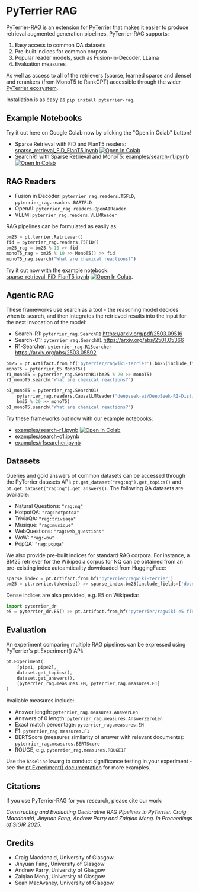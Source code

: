 # PyTerrier RAG

PyTerrier-RAG is an extension for [PyTerrier](https://github.com/terrier-org/pyterrier) that makes it easier to produce retrieval augmented generation pipelines. PyTerrier-RAG supports:
1. Easy access to common QA datasets
2. Pre-built indices for common corpora
3. Popular reader models, such as Fusion-in-Decoder, LLama
4. Evaluation measures

As well as access to all of the retrievers (sparse, learned sparse and dense) and rerankers (from MonoT5 to RankGPT) accessible through the wider [PyTerrier ecosystem](https://pyterrier.readthedocs.io/en/latest/).

Installation is as easy as `pip install pyterrier-rag`.

## Example Notebooks
Try it out here on Google Colab now by clicking the "Open in Colab" button!
- Sparse Retrieval with FiD and FlanT5 readers: [sparse_retrieval_FiD_FlanT5.ipynb](https://github.com/terrierteam/pyterrier_rag/blob/stable/examples/nq/sparse_retrieval_FiD_FlanT5.ipynb) [![Open In Colab](https://colab.research.google.com/assets/colab-badge.svg)](https://colab.research.google.com/github/terrierteam/pyterrier_rag/blob/stable/examples/nq/sparse_retrieval_FiD_FlanT5.ipynb)
- SearchR1 with Sparse Retrieval and MonoT5: [examples/search-r1.ipynb](https://github.com/terrierteam/pyterrier_rag/blob/stable/examples/search-r1.ipyn) [![Open In Colab](https://colab.research.google.com/assets/colab-badge.svg)](https://colab.research.google.com/github/terrierteam/pyterrier_rag/blob/stable/examples/search-r1.ipyn) 

## RAG Readers

 - Fusion in Decoder: `pyterrier_rag.readers.T5FiD`, `pyterrier_rag.readers.BARTFiD`
 - OpenAI: `pyterrier_rag.readers.OpenAIReader`
 - VLLM: `pyterrier_rag.readers.VLLMReader`

RAG pipelines can be formulated as easily as:

```python
bm25 = pt.terrier.Retriever()
fid = pyterrier_rag.readers.T5FiD()
bm25_rag = bm25 % 10 >> fid 
monoT5_rag = bm25 % 10 >> MonoT5() >> fid 
monoT5_rag.search("What are chemical reactions?")
```

Try it out now with the example notebook: [sparse_retrieval_FiD_FlanT5.ipynb](https://github.com/terrierteam/pyterrier_rag/blob/stable/examples/nq/sparse_retrieval_FiD_FlanT5.ipynb) [![Open In Colab](https://colab.research.google.com/assets/colab-badge.svg)](https://colab.research.google.com/github/terrierteam/pyterrier_rag/blob/stable/examples/nq/sparse_retrieval_FiD_FlanT5.ipynb).

## Agentic RAG

These frameworks use search as a tool - the reasoning model decides when to search, and then integrates the retrieved results into the input for the next invocation of the model:
 - Search-R1: `pyterrier_rag.SearchR1` https://arxiv.org/pdf/2503.09516
 - Search-O1: `pyterrier_rag.SearchO1` https://arxiv.org/abs/2501.05366
 - R1-Searcher: `pyterrier_rag.R1Searcher` https://arxiv.org/abs/2503.05592

```python
bm25 = pt.Artifact.from_hf('pyterrier/ragwiki-terrier').bm25(include_fields=['docno', 'text', 'title'])
monoT5 = pyterrier_t5.MonoT5()
r1_monoT5 = pyterrier_rag.SearchR1(bm25 % 20 >> monoT5)
r1_monoT5.search("What are chemical reactions?")

o1_monoT5 = pyterrier_rag.SearchO1(
    pyterrier_rag.readers.CausalLMReader("deepseek-ai/DeepSeek-R1-Distill-Qwen-14B"), 
    bm25 % 20 >> monoT5)
o1_monoT5.search("What are chemical reactions?")
```

Try these frameworks out now with our example notebooks: 
 - [examples/search-r1.ipynb](https://github.com/terrierteam/pyterrier_rag/blob/main/examples/search-r1.ipynb) [![Open In Colab](https://colab.research.google.com/assets/colab-badge.svg)](https://colab.research.google.com/github/terrierteam/pyterrier_rag/blob/main/examples/search-r1.ipynb)
 - [examples/search-o1.ipynb](https://github.com/terrierteam/pyterrier_rag/blob/main/examples/search-r1.ipynb)
 - [examples/r1searcher.ipynb](https://github.com/terrierteam/pyterrier_rag/blob/main/examples/r1searcher.ipynb)


## Datasets

Queries and gold answers of common datasets can be accessed through the PyTerrier datasets API: `pt.get_dataset("rag:nq").get_topics()` and `pt.get_dataset("rag:nq").get_answers()`. The following QA datasets are available:

 - Natural Questions: `"rag:nq"`
 - HotpotQA: `"rag:hotpotqa"`
 - TriviaQA: `"rag:triviaqa"`
 - Musique: `"rag:musique"`
 - WebQuestions: `"rag:web_questions"`
 - WoW: `"rag:wow"`
 - PopQA: `"rag:popqa"`

We also provide pre-built indices for standard RAG corpora. For instance, a BM25 retriever for the Wikipedia corpus for NQ can be obtained from an pre-existing index autoamticallty downloaded from HuggingFace:

```python
sparse_index = pt.Artifact.from_hf('pyterrier/ragwiki-terrier')
bm25 = pt.rewrite.tokenise() >> sparse_index.bm25(include_fields=['docno', 'text', 'title']) >> pt.rewrite.reset()
```

Dense indices are also provided, e.g. E5 on Wikipedia:
```python
import pyterrier_dr
e5 = pyterrier_dr.E5() >> pt.Artifact.from_hf("pyterrier/ragwiki-e5.flex") >> sparse_index.text_loader(['docno', 'title', 'text'])
```

## Evaluation

An experiment comparing multiple RAG pipelines can be expressed using PyTerrier's pt.Experiment() API:

```python
pt.Experiment(
    [pipe1, pipe2],
    dataset.get_topics(),
    dataset.get_answers(),
    [pyterrier_rag.measures.EM, pyterrier_rag.measures.F1]
)
```

Available measures include:
 - Answer length: `pyterrier_rag.measures.AnswerLen`
 - Answers of 0 length: `pyterrier_rag.measures.AnswerZeroLen`
 - Exact match percentage: `pyterrier_rag.measures.EM`
 - F1: `pyterrier_rag.measures.F1`
 - BERTScore (measures similarity of answer with relevant documents): `pyterrier_rag.measures.BERTScore`
 - ROUGE, e.g. `pyterrier_rag.measures.ROUGE1F`

Use the `baseline` kwarg to conduct significance testing in your experiment - see the [pt.Experiment() documentation](https://pyterrier.readthedocs.io/en/latest/experiments.html) for more examples.

## Citations

If you use PyTerrier-RAG for you research, please cite our work:

_Constructing and Evaluating Declarative RAG Pipelines in PyTerrier. Craig Macdonald, Jinyuan Fang, Andrew Parry and Zaiqiao Meng. In Proceedings of SIGIR 2025._


## Credits
 - Craig Macdonald, University of Glasgow
 - Jinyuan Fang, University of Glasgow
 - Andrew Parry, University of Glasgow
 - Zaiqiao Meng, University of Glasgow
 - Sean MacAvaney, University of Glasgow
